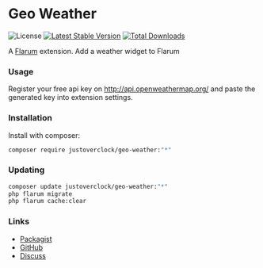 # Geo Weather

![License](https://img.shields.io/badge/license-MIT-blue.svg) [![Latest Stable Version](https://img.shields.io/packagist/v/justoverclock/geo-weather.svg)](https://packagist.org/packages/justoverclock/geo-weather) [![Total Downloads](https://img.shields.io/packagist/dt/justoverclock/geo-weather.svg)](https://packagist.org/packages/justoverclock/geo-weather)

A [Flarum](http://flarum.org) extension. Add a weather widget to Flarum

### Usage

Register your free api key on http://api.openweathermap.org/ and paste the generated key into extension settings.

### Installation

Install with composer:

```sh
composer require justoverclock/geo-weather:"*"
```

### Updating

```sh
composer update justoverclock/geo-weather:"*"
php flarum migrate
php flarum cache:clear
```

### Links

- [Packagist](https://packagist.org/packages/justoverclock/geo-weather)
- [GitHub](https://github.com/justoverclock/geo-weather)
- [Discuss](https://discuss.flarum.org/d/PUT_DISCUSS_SLUG_HERE)
